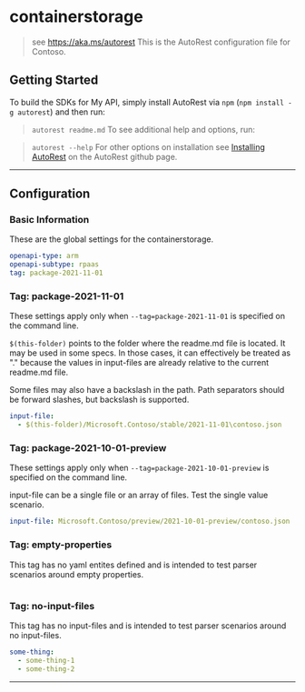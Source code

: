 # containerstorage

> see https://aka.ms/autorest
This is the AutoRest configuration file for Contoso.

## Getting Started

To build the SDKs for My API, simply install AutoRest via `npm` (`npm install -g autorest`) and then run:

> `autorest readme.md`
To see additional help and options, run:

> `autorest --help`
For other options on installation see [Installing AutoRest](https://aka.ms/autorest/install) on the AutoRest github page.

---

## Configuration

### Basic Information

These are the global settings for the containerstorage.

```yaml
openapi-type: arm
openapi-subtype: rpaas
tag: package-2021-11-01
```

### Tag: package-2021-11-01

These settings apply only when `--tag=package-2021-11-01` is specified on the command line.

`$(this-folder)` points to the folder where the readme.md file is located. It
may be used in some specs. In those cases, it can effectively be treated as "."
because the values in input-files are already relative to the current readme.md
file.

Some files may also have a backslash in the path. Path separators should be 
forward slashes, but backslash is supported.

```yaml $(tag) == 'package-2021-11-01'
input-file:
  - $(this-folder)/Microsoft.Contoso/stable/2021-11-01\contoso.json
```

### Tag: package-2021-10-01-preview

These settings apply only when `--tag=package-2021-10-01-preview` is specified on the command line.

input-file can be a single file or an array of files. Test the single value
scenario.

```yaml $(tag) == 'package-2021-10-01-preview'
input-file: Microsoft.Contoso/preview/2021-10-01-preview/contoso.json
```

### Tag: empty-properties

This tag has no yaml entites defined and is intended to test parser scenarios
around empty properties.

``` yaml $(tag) == 'empty-properties'

```

### Tag: no-input-files

This tag has no input-files and is intended to test parser scenarios around no
input-files.

``` yaml $(tag) == 'no-input-files'
some-thing: 
  - some-thing-1
  - some-thing-2
```

---
